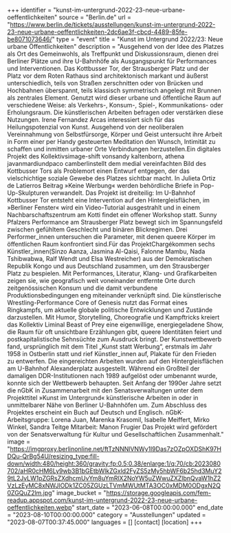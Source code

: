 +++
identifier = "kunst-im-untergrund-2022-23-neue-urbane-oeffentlichkeiten"
source = "Berlin.de"
url = "https://www.berlin.de/tickets/ausstellungen/kunst-im-untergrund-2022-23-neue-urbane-oeffentlichkeiten-2dc6ae3f-cbcd-4489-85fe-be8071073646/"
type = "event"
title = "Kunst im Untergrund 2022/23: Neue urbane Öffentlichkeiten"
description = "Ausgehend von der Idee des Platzes als Ort des Gemeinwohls, als Treffpunkt und Diskussionsraum, dienen drei Berliner Plätze und ihre U-Bahnhöfe als Ausgangspunkt für Performances und Interventionen.
Das Kottbusser Tor, der Strausberger Platz und der Platz vor dem Roten Rathaus sind architektonisch markant und äußerst unterschiedlich, teils von Straßen zerschnitten oder von Brücken und Hochbahnen überspannt, teils klassisch symmetrisch angelegt mit Brunnen als zentrales Element. Genutzt wird dieser urbane und öffentliche Raum auf verschiedene Weise: als Verkehrs-, Konsum-, Spiel-, Kommunikations- oder Erholungsraum. Die künstlerischen Arbeiten befragen oder verstärken diese Nutzungen.
Irene Fernandez Arcas interessiert sich für das Heilungspotenzial von Kunst. Ausgehend von der neoliberalen Vereinnahmung von Selbstfürsorge, Körper und Geist untersucht ihre Arbeit in Form einer per Handy gesteuerten Meditation den Wunsch, Intimität zu schaffen und inmitten urbaner Orte Verbindungen herzustellen.Ein digitales Projekt des Kollektivsimage-shift vonsandy kaltenborn, athena javanmardiundpaco camberlinstellt dem medial vereinfachten Bild des Kottbusser Tors als Problemort einen Entwurf entgegen, der das vielschichtige soziale Gewebe des Platzes sichtbar macht. In Julieta Ortiz de Latierros Beitrag »Keine Werbung« werden behördliche Briefe in Pop-Up-Skulpturen verwandelt. Das Projekt ist dreiteilig: Im U-Bahnhof Kottbusser Tor entsteht eine Intervention auf den Hintergleisflächen, im »Berliner Fenster« wird ein Video-Tutorial ausgestrahlt und in einem Nachbarschaftszentrum am Kotti findet ein offener Workshop statt. Sunny Pfalzers Performance am Strausberger Platz bewegt sich im Spannungsfeld zwischen gefühltem Geschlecht und binären Blickregimen. Drei Performer_innen untersuchen die Parameter, mit denen queere Körper im öffentlichen Raum konfrontiert sind.Für das ProjektChargékommen sechs Künstler_innen(Sinzo Aanza, Jasmina Al-Qaisi, Falonne Mambu, Nada Tshibwabwa, Ralf Wendt und Elsa Westreicher) aus der Demokratischen Republik Kongo und aus Deutschland zusammen, um den Strausberger Platz zu bespielen. Mit Performances, Literatur, Klang- und Grafikarbeiten zeigen sie, wie geografisch weit voneinander entfernte Orte durch zeitgenössischen Konsum und die damit verbundene Produktionsbedingungen eng miteinander verknüpft sind. Die künstlerische Wrestling-Performance Core of Genesis nutzt das Format eines Ringkampfs, um aktuelle globale politische Entwicklungen und Zustände darzustellen. Mit Humor, Storytelling, Choreografie und Kampftricks kreiert das Kollektiv Liminal Beast of Prey eine eigenwillige, energiegeladene Show, die Raum für oft unsichtbare Erzählungen gibt, queere Identitäten feiert und postkapitalistische Sehnsüchte zum Ausdruck bringt.
Der Kunstwettbewerb fand, ursprünglich mit dem Titel „Kunst statt Werbung“, erstmals im Jahr 1958 in Ostberlin statt und rief Künstler_innen auf, Plakate für den Frieden zu entwerfen. Die eingereichten Arbeiten wurden auf den Hintergleisflächen am U-Bahnhof Alexanderplatz ausgestellt. Während ein Großteil der damaligen DDR-Institutionen nach 1989 aufgelöst oder umbenannt wurde, konnte sich der Wettbewerb behaupten. Seit Anfang der 1990er Jahre setzt die nGbK in Zusammenarbeit mit den Senatsverwaltungen unter dem Projekttitel »Kunst im Untergrund« künstlerische Arbeiten in oder in unmittelbarer Nähe von Berliner U-Bahnhöfen um.
Zum Abschluss des Projektes erscheint ein Buch auf Deutsch und Englisch.
nGbK-Arbeitsgruppe: Lorena Juan, Marenka Krasomil, Isabelle Meiffert, Mirko Winkel, Sandra Teitge
Mitarbeit: Manon Frugier
Das Projekt wird gefördert von der Senatsverwaltung für Kultur und Gesellschaftlichen Zusammenhalt."
image = "https://imgproxy.berlinonline.net/ftTzNNNlVNWy1l9Das7zOZpOXDShK97HDQu-QrBg54U/resizing_type:fill-down/width:480/height:360/gravity:fp:0.5:0.38/enlarge:1/q:70/cb:2023080702/aHR0cHM6Ly9wb3B1bGEtbWlkZGxld2FyZS5zMy5hbWF6b25hd3MuY29tL2JvLW1pZGRsZXdhcmUvYm8uYmRlX2NoYW5uZWwuZXZlbnQvaW1hZ2VzLzEyMC8xNWJlODk1ZC05ZGUzLTVmMWUtMTA3OC0xMDM0ODgxN2Q0ZGQuZ2lm.jpg"
image_bucket = "https://storage.googleapis.com/fem-readup.appspot.com/kunst-im-untergrund-2022-23-neue-urbane-oeffentlichkeiten.webp"
start_date = "2023-06-08T00:00:00.000"
end_date = "2023-08-10T00:00:00.000"
category = "Ausstellungen"
updated = "2023-08-07T00:37:45.000"
languages = []
[contact]
[location]
+++
